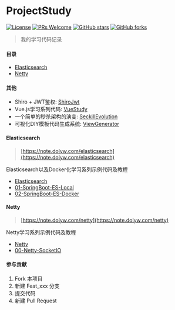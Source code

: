# ProjectStudy

[![License](https://img.shields.io/badge/license-MIT-blue.svg)](LICENSE)
[![PRs Welcome](https://img.shields.io/badge/PRs-welcome-brightgreen.svg)](https://github.com/dolyw/ProjectStudy/pulls)
[![GitHub stars](https://img.shields.io/github/stars/dolyw/ProjectStudy.svg?style=social&label=Stars)](https://github.com/dolyw/ProjectStudy)
[![GitHub forks](https://img.shields.io/github/forks/dolyw/ProjectStudy.svg?style=social&label=Fork)](https://github.com/dolyw/ProjectStudy)

> 我的学习代码记录

#### 目录

- [Elasticsearch](#Elasticsearch)
- [Netty](#Netty)

#### 其他

- Shiro + JWT鉴权: [ShiroJwt](https://github.com/dolyw/ShiroJwt)
- Vue.js学习系列代码: [VueStudy](https://github.com/dolyw/VueStudy)
- 一个简单的秒杀架构的演变: [SeckillEvolution](https://github.com/dolyw/SeckillEvolution)
- 可视化DIY模板代码生成系统: [ViewGenerator](https://github.com/dolyw/ViewGenerator)

#### Elasticsearch

> [https://note.dolyw.com/elasticsearch](https://note.dolyw.com/elasticsearch)

Elasticsearch以及Docker化学习系列示例代码及教程

* [Elasticsearch](https://github.com/dolyw/ProjectStudy/tree/master/Elasticsearch)
* [01-SpringBoot-ES-Local](https://github.com/dolyw/ProjectStudy/tree/master/Elasticsearch/01-SpringBoot-ES-Local)
* [02-SpringBoot-ES-Docker](https://github.com/dolyw/ProjectStudy/tree/master/Elasticsearch/02-SpringBoot-ES-Docker)

#### Netty

> [https://note.dolyw.com/netty](https://note.dolyw.com/netty)

Netty学习系列示例代码及教程

* [Netty](https://github.com/dolyw/ProjectStudy/tree/master/Netty)
* [00-Netty-SocketIO](https://github.com/dolyw/ProjectStudy/tree/master/Netty/00-Netty-SocketIO)

#### 参与贡献

1. Fork 本项目
2. 新建 Feat_xxx 分支
3. 提交代码
4. 新建 Pull Request